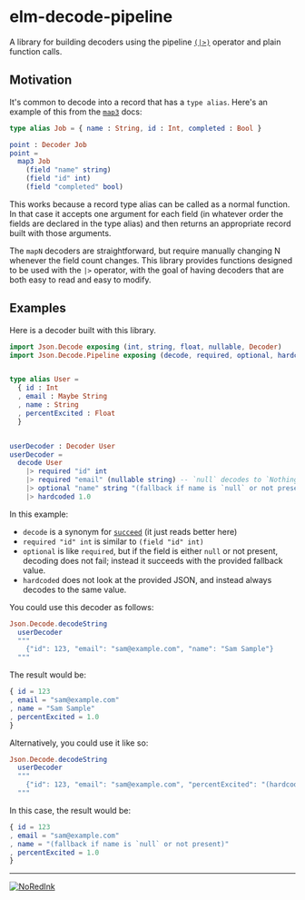 # elm-decode-pipeline

A library for building decoders using the pipeline [`(|>)`](http://package.elm-lang.org/packages/elm-lang/core/3.0.0/Basics#|>)
operator and plain function calls.

## Motivation

It's common to decode into a record that has a `type alias`. Here's an example
of this from the [`map3`](http://package.elm-lang.org/packages/elm-lang/core/5.0.0/Json-Decode#map3)
docs:

```elm
type alias Job = { name : String, id : Int, completed : Bool }

point : Decoder Job
point =
  map3 Job
    (field "name" string)
    (field "id" int)
    (field "completed" bool)
```

This works because a record type alias can be called as a normal function. In
that case it accepts one argument for each field (in whatever order the fields
are declared in the type alias) and then returns an appropriate record built
with those arguments.

The `mapN` decoders are straightforward, but require manually changing N
whenever the field count changes. This library provides functions designed to
be used with the `|>` operator, with the goal of having decoders that are both
easy to read and easy to modify.

## Examples

Here is a decoder built with this library.

```elm
import Json.Decode exposing (int, string, float, nullable, Decoder)
import Json.Decode.Pipeline exposing (decode, required, optional, hardcoded)


type alias User =
  { id : Int
  , email : Maybe String
  , name : String
  , percentExcited : Float
  }


userDecoder : Decoder User
userDecoder =
  decode User
    |> required "id" int
    |> required "email" (nullable string) -- `null` decodes to `Nothing`
    |> optional "name" string "(fallback if name is `null` or not present)"
    |> hardcoded 1.0
```

In this example:

* `decode` is a synonym for [`succeed`](http://package.elm-lang.org/packages/elm-lang/core/3.0.0/Json-Decode#succeed) (it just reads better here)
* `required "id" int` is similar to `(field "id" int)`
* `optional` is like `required`, but if the field is either `null` or not present, decoding does not fail; instead it succeeds with the provided fallback value.
* `hardcoded` does not look at the provided JSON, and instead always decodes to the same value.

You could use this decoder as follows:

```elm
Json.Decode.decodeString
  userDecoder
  """
    {"id": 123, "email": "sam@example.com", "name": "Sam Sample"}
  """
```

The result would be:

```elm
{ id = 123
, email = "sam@example.com"
, name = "Sam Sample"
, percentExcited = 1.0
}
```

Alternatively, you could use it like so:

```elm
Json.Decode.decodeString
  userDecoder
  """
    {"id": 123, "email": "sam@example.com", "percentExcited": "(hardcoded)"}
  """
```

In this case, the result would be:

```elm
{ id = 123
, email = "sam@example.com"
, name = "(fallback if name is `null` or not present)"
, percentExcited = 1.0
}
```

---
[![NoRedInk](https://cloud.githubusercontent.com/assets/1094080/9069346/99522418-3a9d-11e5-8175-1c2bfd7a2ffe.png)](http://noredink.com/about/team)
